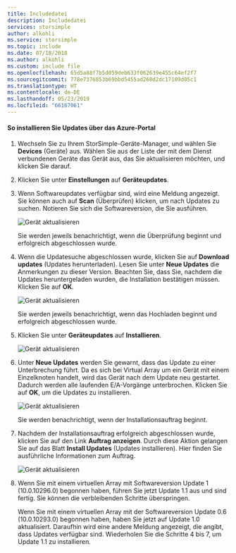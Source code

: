 ```yaml
---
title: Includedatei
description: Includedatei
services: storsimple
author: alkohli
ms.service: storsimple
ms.topic: include
ms.date: 07/18/2018
ms.author: alkohli
ms.custom: include file
ms.openlocfilehash: 65d5a88f7b5d059deb633f062639e455c64ef2f7
ms.sourcegitcommit: 778e7376853b69bbd5455ad260d2dc17109d05c1
ms.translationtype: HT
ms.contentlocale: de-DE
ms.lasthandoff: 05/23/2019
ms.locfileid: "66167061"
---
```

#### <a name="to-install-updates-via-the-azure-portal"></a>So installieren Sie Updates über das Azure-Portal

1. Wechseln Sie zu Ihrem StorSimple-Geräte-Manager, und wählen Sie **Devices** (Geräte) aus. Wählen Sie aus der Liste der mit dem Dienst verbundenen Geräte das Gerät aus, das Sie aktualisieren möchten, und klicken Sie darauf.

2. Klicken Sie unter **Einstellungen** auf **Geräteupdates**.  

3. Wenn Softwareupdates verfügbar sind, wird eine Meldung angezeigt. Sie können auch auf **Scan** (Überprüfen) klicken, um nach Updates zu suchen. Notieren Sie sich die Softwareversion, die Sie ausführen. 

    ![Gerät aktualisieren](../includes/media/storsimple-virtual-array-install-update-via-portal-11/azupdate3m1.png)

    Sie werden jeweils benachrichtigt, wenn die Überprüfung beginnt und erfolgreich abgeschlossen wurde.
 
4. Wenn die Updatesuche abgeschlossen wurde, klicken Sie auf **Download updates** (Updates herunterladen). Lesen Sie unter **Neue Updates** die Anmerkungen zu dieser Version. Beachten Sie, dass Sie, nachdem die Updates heruntergeladen wurden, die Installation bestätigen müssen. Klicken Sie auf **OK**.

    ![Gerät aktualisieren](../includes/media/storsimple-virtual-array-install-update-via-portal-11/azupdate6m.png)

    Sie werden jeweils benachrichtigt, wenn das Hochladen beginnt und erfolgreich abgeschlossen wurde.

5. Klicken Sie unter **Geräteupdates** auf **Installieren**.

     ![Gerät aktualisieren](../includes/media/storsimple-virtual-array-install-update-via-portal-11/azupdate11m1.png)

6. Unter **Neue Updates** werden Sie gewarnt, dass das Update zu einer Unterbrechung führt. Da es sich bei Virtual Array um ein Gerät mit einem Einzelknoten handelt, wird das Gerät nach dem Update neu gestartet. Dadurch werden alle laufenden E/A-Vorgänge unterbrochen. Klicken Sie auf **OK**, um die Updates zu installieren.

    ![Gerät aktualisieren](../includes/media/storsimple-virtual-array-install-update-via-portal-11/azupdate12m.png)

    Sie werden benachrichtigt, wenn der Installationsauftrag beginnt.

7.  Nachdem der Installationsauftrag erfolgreich abgeschlossen wurde, klicken Sie auf den Link **Auftrag anzeigen**. Durch diese Aktion gelangen Sie auf das Blatt **Install Updates** (Updates installieren). Hier finden Sie ausführliche Informationen zum Auftrag. 

    ![Gerät aktualisieren](../includes/media/storsimple-virtual-array-install-update-via-portal-11/azupdate16m1.png)

8. Wenn Sie mit einem virtuellen Array mit Softwareversion Update 1 (10.0.10296.0) begonnen haben, führen Sie jetzt Update 1.1 aus und sind fertig. Sie können die verbleibenden Schritte überspringen. 

    Wenn Sie mit einem virtuellen Array mit der Softwareversion Update 0.6 (10.0.10293.0) begonnen haben, haben Sie jetzt auf Update 1.0 aktualisiert. Daraufhin wird eine andere Meldung angezeigt, die angibt, dass Updates verfügbar sind. Wiederholen Sie die Schritte 4 bis 7, um Update 1.1 zu installieren.

    

